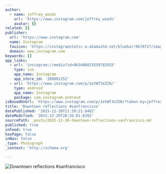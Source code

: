 ```yaml
---
author:
  - name: jeffrey_woods
    url: 'https://www.instagram.com/jeffrey_woods'
    avatar: {}
related: []
publisher:
  url: 'https://www.instagram.com'
  name: Instagram
  favicon: 'https://instagramstatic-a.akamaihd.net/bluebar/0b78f27/images/ico/favicon.ico'
  domain: www.instagram.com
keywords: []
app_links:
  - url: 'instagram://media?id=963406815559782925'
    type: ios
    app_name: Instagram
    app_store_id: '389801252'
  - url: 'https://www.instagram.com/p/1etWT3oZIN/'
    type: android
    app_name: Instagram
    package: com.instagram.android
isBasedOnUrl: 'https://www.instagram.com/p/1etWT3oZIN/?taken-by=jeffrey_woods'
title: 'Downtown reflections #sanfrancisco'
datePublished: '2015-12-30T21:39:21.846Z'
dateModified: '2015-12-29T20:26:01.639Z'
sourcePath: _posts/2015-12-30-downtown-reflections-sanfrancisco.md
published: true
inFeed: true
hasPage: false
inNav: false
_type: Photograph
_context: 'http://schema.org'

---
```

![Downtown reflections &num;sanfrancisco](https://scontent.cdninstagram.com/hphotos-xft1/t51.2885-15/e15/11137956_767921319990934_962635924_n.jpg)